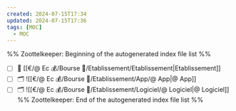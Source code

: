 ```yaml
---
created: 2024-07-15T17:34
updated: 2024-07-15T17:36
tags: [MOC]
  - MOC
---
```

%% Zoottelkeeper: Beginning of the autogenerated index file list  %%
- [ ] 📄 [[€/@ Ec 💰/Bourse 👛/Etablissement/Etablissement|Etablissement]]
- [ ] 🗂️ ![[€/@ Ec 💰/Bourse 👛/Etablissement/App/@ App|@ App]]
- [ ] 🗂️ ![[€/@ Ec 💰/Bourse 👛/Etablissement/Logiciel/@ Logiciel|@ Logiciel]]
%% Zoottelkeeper: End of the autogenerated index file list  %%
